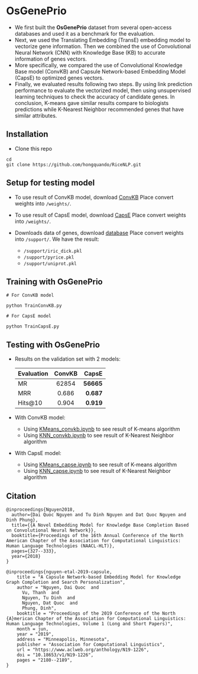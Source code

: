 # OsGenePrio

- We first built the **OsGenePrio** dataset from several open-access databases and used it as a benchmark for the evaluation. 
- Next, we used the Translating Embedding (TransE) embedding model to vectorize gene information. Then we combined the use of Convolutional Neural Network (CNN) with Knowledge Base (KB) to accurate information of genes vectors.
- More specifically, we compared the use of Convolutional Knowledge Base model (ConvKB) and Capsule Network-based Embedding Model (CapsE) to optimized genes vectors.
- Finally, we evaluated results following two steps. By using link prediction performance to evaluate the vectorized model, then using unsupervised learning techniques to check the accuracy of candidate genes. In conclusion, K-means gave similar results compare to biologists predictions while K-Nearest Neighbor recommended genes that have similar attributes.

## Installation
* Clone this repo
```
cd
git clone https://github.com/hongquando/RiceNLP.git
```

## Setup for testing model
* To use result of ConvKB model, download [ConvKB](https://drive.google.com/file/d/1PrvejuEUC1iFPyBVH7TAcxlEUCljmlo8/view?usp=sharing)
  Place convert weights into ```/weights/```. 

* To use result of CapsE model, download [CapsE](https://drive.google.com/file/d/1xUJi2oxSf8som4nBRknJjAUfxVUss_jh/view?usp=sharing)
  Place convert weights into ```/weights/```. 

* Downloads data of genes, download [database](https://drive.google.com/file/d/1-iJDvrUh83ewYzFlDMfwC21hw3Y2QM80/view?usp=sharing)
  Place convert weights into ```/support/```. 
  We have the result:
  - ```/support/iric_dick.pkl```
  - ```/support/pyrice.pkl```
  - ```/support/uniprot.pkl```
   
## Training with OsGenePrio
```
# For ConvKB model

python TrainConvKB.py

# For CapsE model

python TrainCapsE.py
```

## Testing with OsGenePrio
* Results on the validation set with 2 models:
 
    |   Evaluation  | ConvKB          | CapsE  |
    | ------------- |:-------------:| -----:|
    | MR      | 62854 | **56665** |
    | MRR      | 0.686     |   **0.687** |
    | Hits@10  |  0.904     |    **0.919**


* With ConvKB model:
    - Using [KMeans_convkb.ipynb](https://github.com/hongquando/OsGenePrio/blob/master/KMeans_convkb.ipynb) to see result of K-means algorithm
    - Using [KNN_convkb.ipynb](https://github.com/hongquando/OsGenePrio/blob/master/KNN_convkb.ipynb) to see result of K-Nearest Neighbor algorithm
* With CapsE model:
    - Using [KMeans_capse.ipynb](https://github.com/hongquando/OsGenePrio/blob/master/KMeans_capse.ipynb) to see result of K-means algorithm
    - Using [KNN_capse.ipynb](https://github.com/hongquando/OsGenePrio/blob/master/KNN_capse.ipynb) to see result of K-Nearest Neighbor algorithm
    
## Citation
```
@inproceedings{Nguyen2018,
  author={Dai Quoc Nguyen and Tu Dinh Nguyen and Dat Quoc Nguyen and Dinh Phung},
  title={{A Novel Embedding Model for Knowledge Base Completion Based on Convolutional Neural Network}},
  booktitle={Proceedings of the 16th Annual Conference of the North American Chapter of the Association for Computational Linguistics: Human Language Technologies (NAACL-HLT)},
  pages={327--333},
  year={2018}
}

@inproceedings{nguyen-etal-2019-capsule,
    title = "A Capsule Network-based Embedding Model for Knowledge Graph Completion and Search Personalization",
    author = "Nguyen, Dai Quoc  and
      Vu, Thanh  and
      Nguyen, Tu Dinh  and
      Nguyen, Dat Quoc  and
      Phung, Dinh",
    booktitle = "Proceedings of the 2019 Conference of the North {A}merican Chapter of the Association for Computational Linguistics: Human Language Technologies, Volume 1 (Long and Short Papers)",
    month = jun,
    year = "2019",
    address = "Minneapolis, Minnesota",
    publisher = "Association for Computational Linguistics",
    url = "https://www.aclweb.org/anthology/N19-1226",
    doi = "10.18653/v1/N19-1226",
    pages = "2180--2189",
}
```
